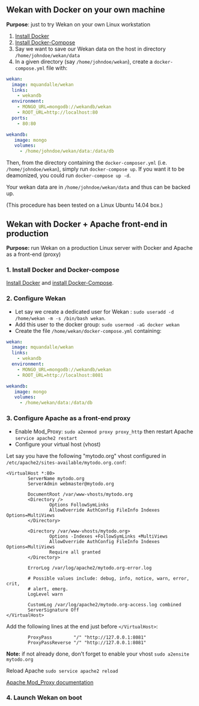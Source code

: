 ## Wekan with Docker on your own machine

**Purpose**: just to try Wekan on your own Linux workstation

1. [Install Docker](http://docs.docker.com/linux/step_one/)
1. [Install Docker-Compose](http://docs.docker.com/compose/install/)
1. Say we want to save our Wekan data on the host in directory `/home/johndoe/wekan/data`
1. In a given directory (say `/home/johndoe/wekan`), create a `docker-compose.yml` file with:

```yaml
wekan:
  image: mquandalle/wekan
  links:
    - wekandb
  environment:
    - MONGO_URL=mongodb://wekandb/wekan
    - ROOT_URL=http://localhost:80
  ports:
    - 80:80

wekandb:
   image: mongo
   volumes:
     - /home/johndoe/wekan/data:/data/db
```

Then, from the directory containing the `docker-composer.yml` (i.e. `/home/johndoe/wekan`), simply run `docker-compose up`. If you want it to be deamonized, you could run `docker-compose up -d`.

Your wekan data are in `/home/johndoe/wekan/data` and thus can be backed up.

(This procedure has been tested on a Linux Ubuntu 14.04 box.)

## Wekan with Docker + Apache front-end in production

**Purpose:** run Wekan on a production Linux server with Docker and Apache as a front-end (proxy)

### 1. Install Docker and Docker-compose

[Install Docker](http://docs.docker.com/linux/step_one/) and [install Docker-Compose](http://docs.docker.com/compose/install/).

### 2. Configure Wekan

* Let say we create a dedicated user for Wekan : `sudo useradd -d /home/wekan -m -s /bin/bash wekan`.
* Add this user to the docker group: `sudo usermod -aG docker wekan`
* Create the file `/home/wekan/docker-compose.yml` containing: 


```yaml
wekan:
  image: mquandalle/wekan
  links:
    - wekandb
  environment:
    - MONGO_URL=mongodb://wekandb/wekan
    - ROOT_URL=http://localhost:8081

wekandb:
   image: mongo
   volumes:
     - /home/wekan/data:/data/db
```

### 3. Configure Apache as a front-end proxy

* Enable Mod_Proxy: `sudo a2enmod proxy proxy_http` then restart Apache `service apache2 restart`
* Configure your virtual host (vhost)

Let say you have the following "mytodo.org" vhost configured in `/etc/apache2/sites-available/mytodo.org.conf`:

```ApacheConf
<VirtualHost *:80>
        ServerName mytodo.org
        ServerAdmin webmaster@mytodo.org

        DocumentRoot /var/www-vhosts/mytodo.org
        <Directory />
                Options FollowSymLinks
                AllowOverride AuthConfig FileInfo Indexes Options=MultiViews
        </Directory>

        <Directory /var/www-vhosts/mytodo.org>
                Options -Indexes +FollowSymLinks +MultiViews
                AllowOverride AuthConfig FileInfo Indexes Options=MultiViews
                Require all granted
        </Directory>

        ErrorLog /var/log/apache2/mytodo.org-error.log

        # Possible values include: debug, info, notice, warn, error, crit,
        # alert, emerg.
        LogLevel warn

        CustomLog /var/log/apache2/mytodo.org-access.log combined
        ServerSignature Off
</VirtualHost>
```

Add the following lines at the end just before `</VirtualHost>`:

```ApacheConf
        ProxyPass        "/" "http://127.0.0.1:8081"
        ProxyPassReverse "/" "http://127.0.0.1:8081"
```

**Note:** if not already done, don't forget to enable your vhost `sudo a2ensite mytodo.org`

Reload Apache `sudo service apache2 reload`

[Apache Mod_Proxy documentation](http://httpd.apache.org/docs/current/mod/mod_proxy.html)

### 4. Launch Wekan on boot
